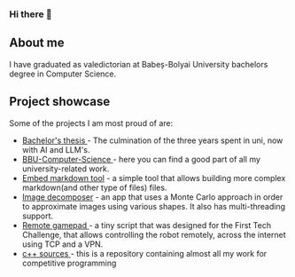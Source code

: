 ### Hi there 👋

## About me
I have graduated as valedictorian at Babeș-Bolyai University bachelors degree in Computer Science.

## Project showcase
Some of the projects I am most proud of are:
* <a href="https://github.com/georgerapeanu/thesis"> Bachelor's thesis </a> - The culmination of the three years spent in uni, now with AI and LLM's.
* <a href="https://github.com/georgerapeanu/BBU-Computer-Science"> BBU-Computer-Science </a> - here you can find a good part of all my university-related work.
* <a href="https://github.com/georgerapeanu/EmbedMarkdownTool">Embed markdown tool</a> - a simple tool that allows building more complex markdown(and other type of files) files. 
* <a href="https://github.com/georgerapeanu/ImageDecomposerC">Image decomposer</a> - an app that uses a Monte Carlo approach in order to approximate images using various shapes. It also has multi-threading support.
* <a href="https://github.com/georgerapeanu/Remote-Gamepad"> Remote gamepad </a> - a tiny script that was designed for the First Tech Challenge, that allows controlling the robot remotely, across the internet using TCP and a VPN.
* <a href="https://github.com/georgerapeanu/c-sources"> c++ sources </a> - this is a repository containing almost all my work for competitive programming
<!--
**georgerapeanu/georgerapeanu** is a ✨ _special_ ✨ repository because its `README.md` (this file) appears on your GitHub profile.

Here are some ideas to get you started:

- 🔭 I’m currently working on ...
- 🌱 I’m currently learning ...
- 👯 I’m looking to collaborate on ...
- 🤔 I’m looking for help with ...
- 💬 Ask me about ...
- 📫 How to reach me: ...
- 😄 Pronouns: ...
- ⚡ Fun fact: ...
-->
